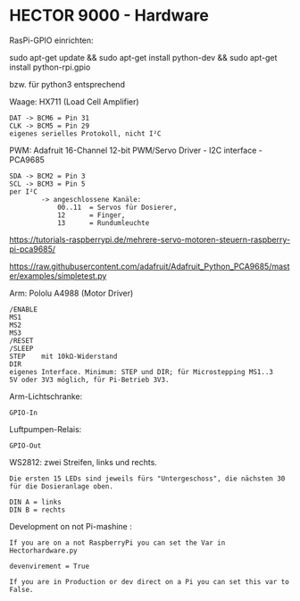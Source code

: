HECTOR 9000 - Hardware
======================

RasPi-GPIO einrichten:

sudo apt-get update && sudo apt-get install python-dev && sudo apt-get install python-rpi.gpio 

bzw. für python3 entsprechend


Waage:	HX711 (Load Cell Amplifier)

	DAT	-> BCM6 = Pin 31
	CLK	-> BCM5 = Pin 29
	eigenes serielles Protokoll, nicht I²C


PWM:	Adafruit 16-Channel 12-bit PWM/Servo Driver - I2C interface - PCA9685

	SDA -> BCM2 = Pin 3
	SCL -> BCM3 = Pin 5
	per I²C
			-> angeschlossene Kanäle: 
				00..11	= Servos für Dosierer,
				12		= Finger,
				13		= Rundumleuchte

https://tutorials-raspberrypi.de/mehrere-servo-motoren-steuern-raspberry-pi-pca9685/

https://raw.githubusercontent.com/adafruit/Adafruit_Python_PCA9685/master/examples/simpletest.py


Arm:	Pololu A4988 (Motor Driver)

	/ENABLE
	MS1
	MS2
	MS3
	/RESET
	/SLEEP
	STEP	mit 10kΩ-Widerstand
	DIR
	eigenes Interface. Minimum: STEP und DIR; für Microstepping MS1..3
	5V oder 3V3 möglich, für Pi-Betrieb 3V3.


Arm-Lichtschranke:

	GPIO-In


Luftpumpen-Relais:

	GPIO-Out


WS2812:		zwei Streifen, links und rechts. 
	
	Die ersten 15 LEDs sind jeweils fürs "Untergeschoss", die nächsten 30 für die Dosieranlage oben.
			
	DIN A = links
	DIN B = rechts



Development on not Pi-mashine :

	If you are on a not RaspberryPi you can set the Var in Hectorhardware.py 

	devenvirement = True

	If you are in Production or dev direct on a Pi you can set this var to False.